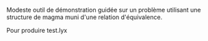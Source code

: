 Modeste outil de démonstration guidée sur un problème utilisant une structure de magma muni d'une relation d'équivalence. 

Pour produire test.lyx 
